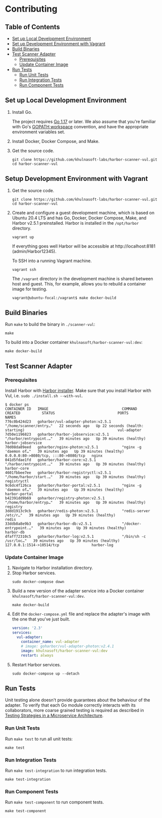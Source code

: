 # Contributing

## Table of Contents

* [Set up Local Development Environment](#set-up-local-development-environment)
* [Set up Development Environment with Vagrant](#setup-development-environment-with-vagrant)
* [Build Binaries](#build-binaries)
* [Test Scanner Adapter](#test-scanner-adapter)
  * [Prerequisites](#prerequisites)
  * [Update Container Image](#update-container-image)
* [Run Tests](#run-tests)
  * [Run Unit Tests](#run-unit-tests)
  * [Run Integration Tests](#run-integration-tests)
  * [Run Component Tests](#run-component-tests)

## Set up Local Development Environment

1. Install Go.

   The project requires [Go 1.17][go-download] or later. We also assume that you're familiar with
   Go's [GOPATH workspace][go-code] convention, and have the appropriate environment variables set.
2. Install Docker, Docker Compose, and Make.
3. Get the source code.
   ```
   git clone https://github.com/khulnasoft-labs/harbor-scanner-vul.git
   cd harbor-scanner-vul
   ```

## Setup Development Environment with Vagrant

1. Get the source code.
   ```
   git clone https://github.com/khulnasoft-labs/harbor-scanner-vul.git
   cd harbor-scanner-vul
   ```
2. Create and configure a guest development machine, which is based on Ubuntu 20.4 LTS and has Go, Docker, Docker Compose,
   Make, and Harbor v2.5.1 preinstalled. Harbor is installed in the `/opt/harbor` directory.
   ```
   vagrant up
   ```
   If everything goes well Harbor will be accessible at http://localhost:8181 (admin/Harbor12345).

   To SSH into a running Vagrant machine.
   ```
   vagrant ssh
   ```
   The `/vagrant` directory in the development machine is shared between host and guest. This, for example, allows you
   to rebuild a container image for testing.
   ```
   vagrant@ubuntu-focal:/vagrant$ make docker-build
   ```

## Build Binaries

Run `make` to build the binary in `./scanner-vul`:

```
make
```

To build into a Docker container `khulnasoft/harbor-scanner-vul:dev`:

```
make docker-build
```

## Test Scanner Adapter

### Prerequisites

Install Harbor with [Harbor installer](https://goharbor.io/docs/2.4.0/install-config/download-installer/).
Make sure that you install Harbor with Vul, i.e. `sudo ./install.sh --with-vul`.

```console
$ docker ps
CONTAINER ID   IMAGE                                  COMMAND                  CREATED          STATUS                             PORTS                                   NAMES
776c0b424d23   goharbor/vul-adapter-photon:v2.5.1   "/home/scanner/entry…"   22 seconds ago   Up 22 seconds (health: starting)                                           vul-adapter
7d50e1196823   goharbor/harbor-jobservice:v2.5.1      "/harbor/entrypoint.…"   39 minutes ago   Up 39 minutes (healthy)                                                    harbor-jobservice
70d08da89eed   goharbor/nginx-photon:v2.5.1           "nginx -g 'daemon of…"   39 minutes ago   Up 39 minutes (healthy)            0.0.0.0:80->8080/tcp, :::80->8080/tcp   nginx
041d5fdae1fd   goharbor/harbor-core:v2.5.1            "/harbor/entrypoint.…"   39 minutes ago   Up 39 minutes (healthy)                                                    harbor-core
4601fbbee7ee   goharbor/harbor-registryctl:v2.5.1     "/home/harbor/start.…"   39 minutes ago   Up 39 minutes (healthy)                                                    registryctl
9c6dc4f126ca   goharbor/harbor-portal:v2.5.1          "nginx -g 'daemon of…"   39 minutes ago   Up 39 minutes (healthy)                                                    harbor-portal
b42391dd9b69   goharbor/registry-photon:v2.5.1        "/home/harbor/entryp…"   39 minutes ago   Up 39 minutes (healthy)                                                    registry
3ddd1913c9cb   goharbor/redis-photon:v2.5.1           "redis-server /etc/r…"   39 minutes ago   Up 39 minutes (healthy)                                                    redis
33ddb8a8e9b3   goharbor/harbor-db:v2.5.1              "/docker-entrypoint.…"   39 minutes ago   Up 39 minutes (healthy)                                                    harbor-db
dfaff72310c5   goharbor/harbor-log:v2.5.1             "/bin/sh -c /usr/loc…"   39 minutes ago   Up 39 minutes (healthy)            127.0.0.1:1514->10514/tcp               harbor-log
```

### Update Container Image

1. Navigate to Harbor installation directory.
2. Stop Harbor services.
   ```
   sudo docker-compose down
   ```
3. Build a new version of the adapter service into a Docker container `khulnasoft/harbor-scanner-vul:dev`.
   ```
   make docker-build
   ```
4. Edit the `docker-compose.yml` file and replace the adapter's image with the one that you've just built.
   ```yaml
   version: '2.3'
   services:
     vul-adapter:
       container_name: vul-adapter
       # image: goharbor/vul-adapter-photon:v2.4.1
       image: khulnasoft/harbor-scanner-vul:dev
       restart: always
   ```
5. Restart Harbor services.
   ```
   sudo docker-compose up --detach
   ```

## Run Tests

Unit testing alone doesn't provide guarantees about the behaviour of the adapter. To verify that each Go module
correctly interacts with its collaborators, more coarse grained testing is required as described in
[Testing Strategies in a Microservice Architecture][fowler-testing-strategies].

### Run Unit Tests

Run `make test` to run all unit tests:

```
make test
```

### Run Integration Tests

Run `make test-integration` to run integration tests.

```
make test-integration
```

### Run Component Tests

Run `make test-component` to run component tests.

```
make test-component
```

[go-download]: https://golang.org/dl/
[go-code]: https://golang.org/doc/code.html
[fowler-testing-strategies]: https://www.martinfowler.com/articles/microservice-testing/
